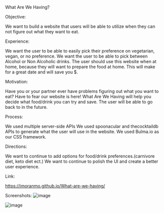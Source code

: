 What Are We Having?

Objective:

We want to build a website that users will be able to utilize when they can not 
figure out what they want to eat.

Experience:

We want the user to be able to easily pick their preference on vegetarian, vegan, or no preference.
We want the user to be able to pick between Alcohol or Non Alcoholic drinks.
The user should use this website when at home, because they will want to prepare the food at home.
This will make for a great date and will save you $.

Motivation:

Have you or your partner ever have problems figuring out what you want to eat?
Have to fear our website is here!
What Are We Having will help you decide what food/drink you can try and save. The user will be able to go back to in the future.

Process:


We used multiple server-side APIs
We used spoonacular and thecocktaildb APIs to generate what the user will use in the website.
We used Bulma.io as our CSS framework.


Directions:

We want to continue to add options for food/drink preferences.(carnivore diet, keto diet ect.)
We want to continue to polish the UI and create a better user experience.


Link:

https://imoranmo.github.io/What-are-we-having/

Screenshots:
![image](https://user-images.githubusercontent.com/84609604/126880024-3de0a6a9-6126-43e5-8d48-b737232fe2b3.png)

![image](https://user-images.githubusercontent.com/84609604/126880080-8b9ffc34-4542-4e07-b6b0-11ce6f07d664.png)
